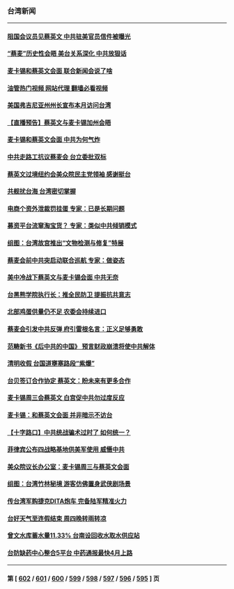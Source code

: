### 台湾新闻
---
#### [阻国会议员见蔡英文 中共驻美官员信件被曝光](../../pages/ncid1349361/n13965855.md?04060445) 
#### [“蔡麦”历史性会晤 美台关系深化 中共放狠话](../../pages/ncid1349361/n13965641.md?04060445) 
#### [麦卡锡和蔡英文会面 联合新闻会说了啥](../../pages/ncid1349361/n13965838.md?04060445) 
#### [油管热门视频 网站代理 翻墙必看视频](http://138.2.39.72:81/youtube.html?epic-marker?04060445)
#### [美国弗吉尼亚州州长宣布本月访问台湾](../../pages/ncid1349361/n13965304.md?04060445) 
#### [【直播预告】蔡英文与麦卡锡加州会晤](../../pages/ncid1349361/n13965810.md?04060445) 
#### [麦卡锡和蔡英文会面 中共为何气炸](../../pages/ncid1349361/n13965814.md?04060445) 
#### [中共走路工抗议蔡麦会 台立委批双标](../../pages/ncid1349361/n13965728.md?04060445) 
#### [蔡英文过境纽约会美众院民主党领袖 感谢挺台](../../pages/ncid1349361/n13965715.md?04060445) 
#### [共舰扰台海 台湾密切掌握](../../pages/ncid1349361/n13965713.md?04060445) 
#### [电商个资外泄裁罚挂蛋 专家：已是长期问题](../../pages/ncid1349361/n13965642.md?04060445) 
#### [募资平台流窜淘宝货？ 专家：类似中共倾销模式](../../pages/ncid1349361/n13965644.md?04060445) 
#### [组图：台湾故宫推出“文物检测与修复”特展](../../pages/ncid1349361/n13965607.md?04060445) 
#### [蔡麦会前中共突启动联合巡航 专家：做姿态](../../pages/ncid1349361/n13965622.md?04060445) 
#### [美中冷战下蔡英文与麦卡锡会面 中共无奈](../../pages/ncid1349361/n13965126.md?04060445) 
#### [台黑熊学院执行长：推全民防卫 提振抗共意志](../../pages/ncid1349361/n13965150.md?04060445) 
#### [北部鸡蛋供量仍不足 农委会持续进口](../../pages/ncid1349361/n13965063.md?04060445) 
#### [蔡麦会引发中共反弹 府引雷根名言：正义足够勇敢](../../pages/ncid1349361/n13965102.md?04060445) 
#### [范畴新书《后中共的中国》 预言财政崩溃将使中共解体](../../pages/ncid1349361/n13965086.md?04060445) 
#### [清明收假 台国道壅塞路段“紫爆”](../../pages/ncid1349361/n13965057.md?04060445) 
#### [台贝签订合作协定 蔡英文：盼未来有更多合作](../../pages/ncid1349361/n13964988.md?04060445) 
#### [麦卡锡周三会蔡英文 白宫促中共勿过度反应](../../pages/ncid1349361/n13964812.md?04060445) 
#### [麦卡锡：和蔡英文会面 并非暗示不访台](../../pages/ncid1349361/n13964697.md?04060445) 
#### [【十字路口】中共统战骗术过时了 如何统一？](../../pages/ncid1349361/n13963318.md?04060445) 
#### [菲律宾公布四战略基地供美军使用 威慑中共](../../pages/ncid1349361/n13964537.md?04060445) 
#### [美众院议长办公室：麦卡锡周三与蔡英文会面](../../pages/ncid1349361/n13964550.md?04060445) 
#### [组图：台湾竹林秘境 游客仿佛置身武侠剧场景](../../pages/ncid1349361/n13964401.md?04060445) 
#### [传台湾军购捷克DITA炮车  完备陆军精准火力](../../pages/ncid1349361/n13964468.md?04060445) 
#### [台好天气至连假结束 周四晚转雨转凉](../../pages/ncid1349361/n13964451.md?04060445) 
#### [曾文水库蓄水量11.33% 台南设回收水取水供应站](../../pages/ncid1349361/n13964452.md?04060445) 
#### [台防缺药中心整合5平台 中药通报最快4月上路](../../pages/ncid1349361/n13964454.md?04060445) 

---
#### 第 [ [602](./602.md?04060445) / [601](./601.md?04060445) / [600](./600.md?04060445) / [599](./599.md?04060445) / [598](./598.md?04060445) / [597](./597.md?04060445) / [596](./596.md?04060445) / [595](./595.md?04060445) ] 页
